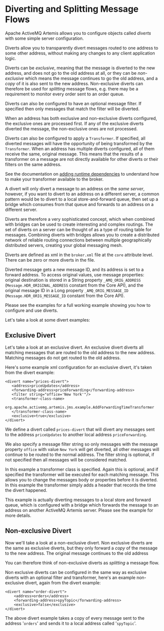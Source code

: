# Diverting and Splitting Message Flows

Apache ActiveMQ Artemis allows you to configure objects called *diverts* with some
simple server configuration.

Diverts allow you to transparently divert messages routed to one address
to some other address, without making any changes to any client
application logic.

Diverts can be *exclusive*, meaning that the message is diverted to the
new address, and does not go to the old address at all, or they can be
*non-exclusive* which means the message continues to go the old address,
and a *copy* of it is also sent to the new address. Non-exclusive
diverts can therefore be used for *splitting* message flows, e.g. there
may be a requirement to monitor every order sent to an order queue.

Diverts can also be configured to have an optional message filter. If
specified then only messages that match the filter will be diverted.

When an address has both exclusive and non-exclusive diverts configured,
the exclusive ones are processed first. If any of the exclusive diverts
diverted the message, the non-exclusive ones are not processed.

Diverts can also be configured to apply a `Transformer`. If specified,
all diverted messages will have the opportunity of being transformed by
the `Transformer`. When an address has multiple diverts configured, all
of them receive the same, original message. This means that the results
of a transformer on a message are not directly available for other
diverts or their filters on the same address.

See the documentation on [adding runtime dependencies](using-server.md) to 
understand how to make your transformer available to the broker.

A divert will only divert a message to an address on the *same server*,
however, if you want to divert to an address on a different server, a
common pattern would be to divert to a local store-and-forward queue,
then set up a bridge which consumes from that queue and forwards to an
address on a different server.

Diverts are therefore a very sophisticated concept, which when combined
with bridges can be used to create interesting and complex routings. The
set of diverts on a server can be thought of as a type of routing table
for messages. Combining diverts with bridges allows you to create a
distributed network of reliable routing connections between multiple
geographically distributed servers, creating your global messaging mesh.

Diverts are defined as xml in the `broker.xml` file at the `core` attribute level.
There can be zero or more diverts in the file.

Diverted message gets a new message ID, and its address is set to a forward
address. To access original values, use message properties: original destination
is stored in a String property `_AMQ_ORIG_ADDRESS` (`Message.HDR_ORIGINAL_ADDRESS`
constant from the Core API), and the original message ID in a Long property
`_AMQ_ORIG_MESSAGE_ID` (`Message.HDR_ORIG_MESSAGE_ID` constant from the
Core API).

Please see the examples for a full working example showing you how to
configure and use diverts.

Let's take a look at some divert examples:

## Exclusive Divert

Let's take a look at an exclusive divert. An exclusive divert diverts
all matching messages that are routed to the old address to the new
address. Matching messages do not get routed to the old address.

Here's some example xml configuration for an exclusive divert, it's
taken from the divert example:

    <divert name="prices-divert">
       <address>priceUpdates</address>
       <forwarding-address>priceForwarding</forwarding-address>
       <filter string="office='New York'"/>
       <transformer-class-name>
          org.apache.activemq.artemis.jms.example.AddForwardingTimeTransformer
       </transformer-class-name>
       <exclusive>true</exclusive>
    </divert>

We define a divert called `prices-divert` that will divert any
messages sent to the address `priceUpdates` to another local address 
`priceForwarding`.

We also specify a message filter string so only messages with the
message property `office` with value `New York` will get diverted, all
other messages will continue to be routed to the normal address. The
filter string is optional, if not specified then all messages will be
considered matched.

In this example a transformer class is specified. Again this is
optional, and if specified the transformer will be executed for each
matching message. This allows you to change the messages body or
properties before it is diverted. In this example the transformer simply
adds a header that records the time the divert happened.

This example is actually diverting messages to a local store and forward
queue, which is configured with a bridge which forwards the message to
an address on another ActiveMQ Artemis server. Please see the example for more
details.

## Non-exclusive Divert

Now we'll take a look at a non-exclusive divert. Non exclusive diverts
are the same as exclusive diverts, but they only forward a *copy* of the
message to the new address. The original message continues to the old
address

You can therefore think of non-exclusive diverts as *splitting* a
message flow.

Non exclusive diverts can be configured in the same way as exclusive
diverts with an optional filter and transformer, here's an example
non-exclusive divert, again from the divert example:

    <divert name="order-divert">
        <address>orders</address>
        <forwarding-address>spyTopic</forwarding-address>
        <exclusive>false</exclusive>
    </divert>

The above divert example takes a copy of every message sent to the
address '`orders`' and sends it to a local address called
'`spyTopic`'.

